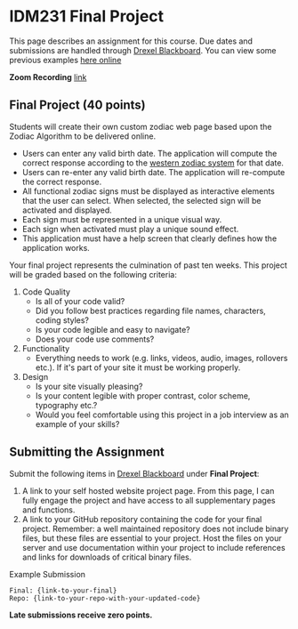 # IDM231 Final Project

This page describes an assignment for this course. Due dates and submissions are handled through [Drexel Blackboard](https://learn.dcollege.net/). You can view some previous examples [here online](https://digm.drexel.edu/uxid/?s=idm231)

**Zoom Recording** [link](https://drexel.zoom.us/rec/share/qPQkMswmgIrPTheMuV5GPoPdatqB7uCF2EP8tKrmYxHi2jPMpXFwYON2Fn_z6W63.cTYcW4tn4P-M_gVp)

## Final Project (40 points)

Students will create their own custom zodiac web page based upon the Zodiac Algorithm to be delivered online.

- Users can enter any valid birth date. The application will compute the correct response according to the [western zodiac system](https://en.wikipedia.org/wiki/Western_astrology) for that date.
- Users can re-enter any valid birth date. The application will re-compute the correct response.
- All functional zodiac signs must be displayed as interactive elements that the user can select. When selected, the selected sign will be activated and displayed.
- Each sign must be represented in a unique visual way.
- Each sign when activated must play a unique sound effect.
- This application must have a help screen that clearly defines how the application works.

Your final project represents the culmination of past ten weeks. This project will be graded based on the following criteria:

1. Code Quality
   - Is all of your code valid?
   - Did you follow best practices regarding file names, characters, coding styles?
   - Is your code legible and easy to navigate?
   - Does your code use comments?
1. Functionality
   - Everything needs to work (e.g. links, videos, audio, images, rollovers etc.). If it's part of your site it must be working properly.
1. Design
   - Is your site visually pleasing?
   - Is your content legible with proper contrast, color scheme, typography etc.?
   - Would you feel comfortable using this project in a job interview as an example of your skills?

## Submitting the Assignment

Submit the following items in [Drexel Blackboard](https://learn.dcollege.net/) under **Final Project**:

1. A link to your self hosted website project page. From this page, I can fully engage the project and have access to all supplementary pages and functions.
2. A link to your GitHub repository containing the code for your final project. Remember: a well maintained repository does not include binary files, but these files are essential to your project. Host the files on your server and use documentation within your project to include references and links for downloads of critical binary files.

Example Submission

```
Final: {link-to-your-final}
Repo: {link-to-your-repo-with-your-updated-code}
```

**Late submissions receive zero points.**
